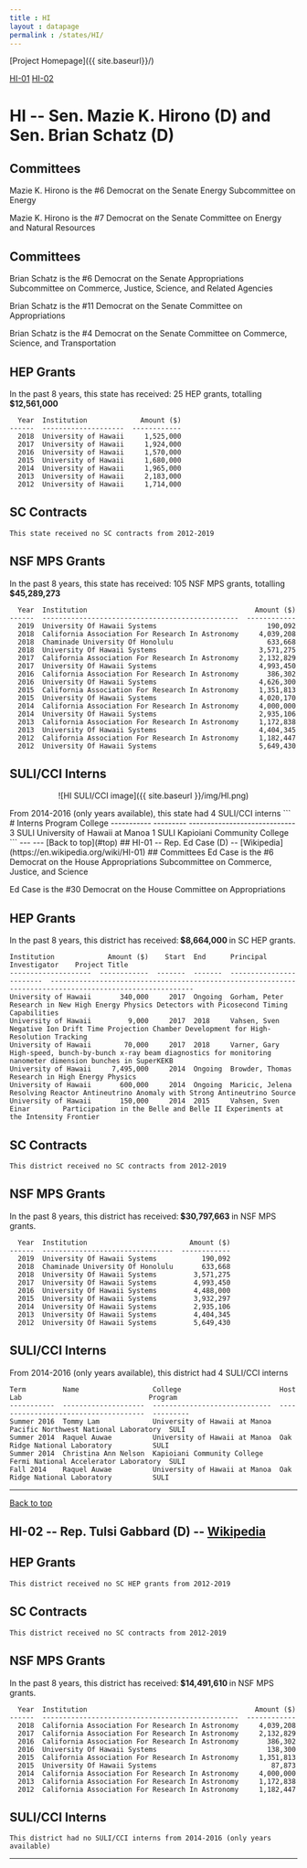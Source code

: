 ```yaml
---
title : HI
layout : datapage
permalink : /states/HI/
---
```

<a name="top"></a>
[Project Homepage]({{ site.baseurl}}/)


[HI-01](#HI-01)  [HI-02](#HI-02)  

# HI -- Sen. Mazie K. Hirono (D) and  Sen. Brian Schatz (D)
## Committees
Mazie K. Hirono is the #6 Democrat on the Senate Energy Subcommittee on Energy 

Mazie K. Hirono is the #7 Democrat on the Senate Committee on Energy and Natural Resources 

## Committees
Brian Schatz is the #6 Democrat on the Senate Appropriations Subcommittee on Commerce, Justice, Science, and Related Agencies 

Brian Schatz is the #11 Democrat on the Senate Committee on Appropriations 

Brian Schatz is the #4 Democrat on the Senate Committee on Commerce, Science, and Transportation 

## HEP Grants
In the past 8 years, this state has received:
25 HEP grants, totalling <b> $12,561,000</b>
```
  Year  Institution             Amount ($)
------  --------------------  ------------
  2018  University of Hawaii     1,525,000
  2017  University of Hawaii     1,924,000
  2016  University of Hawaii     1,570,000
  2015  University of Hawaii     1,680,000
  2014  University of Hawaii     1,965,000
  2013  University of Hawaii     2,183,000
  2012  University of Hawaii     1,714,000
```
## SC Contracts
```
This state received no SC contracts from 2012-2019
```
## NSF MPS Grants
In the past 8 years, this state has received:
105 NSF MPS grants, totalling <b> $45,289,273</b>
```
  Year  Institution                                         Amount ($)
------  ------------------------------------------------  ------------
  2019  University Of Hawaii Systems                           190,092
  2018  California Association For Research In Astronomy     4,039,208
  2018  Chaminade University Of Honolulu                       633,668
  2018  University Of Hawaii Systems                         3,571,275
  2017  California Association For Research In Astronomy     2,132,829
  2017  University Of Hawaii Systems                         4,993,450
  2016  California Association For Research In Astronomy       386,302
  2016  University Of Hawaii Systems                         4,626,300
  2015  California Association For Research In Astronomy     1,351,813
  2015  University Of Hawaii Systems                         4,020,170
  2014  California Association For Research In Astronomy     4,000,000
  2014  University Of Hawaii Systems                         2,935,106
  2013  California Association For Research In Astronomy     1,172,838
  2013  University Of Hawaii Systems                         4,404,345
  2012  California Association For Research In Astronomy     1,182,447
  2012  University Of Hawaii Systems                         5,649,430
```
## SULI/CCI Interns
<p align="center">
![HI SULI/CCI image]({{ site.baseurl }}/img/HI.png)
</p>
From 2014-2016 (only years available), this state had 4 SULI/CCI interns
```
  # Interns  Program    College
-----------  ---------  -----------------------------
          3  SULI       University of Hawaii at Manoa
          1  SULI       Kapioiani Community College
```
---
---
<a name="HI-01"></a>
[Back to top](#top)
## HI-01 -- Rep. Ed Case (D) -- [Wikipedia](https://en.wikipedia.org/wiki/HI-01)
## Committees
Ed Case is the #6 Democrat on the House Appropriations Subcommittee on Commerce, Justice, and Science 

Ed Case is the #30 Democrat on the House Committee on Appropriations 

## HEP Grants
In the past 8 years, this district has received:<b> $8,664,000 </b>in SC HEP grants.
```
Institution             Amount ($)    Start  End      Principal Investigator    Project Title
--------------------  ------------  -------  -------  ------------------------  ---------------------------------------------------------------------------------------------------------
University of Hawaii       340,000     2017  Ongoing  Gorham, Peter             Research in New High Energy Physics Detectors with Picosecond Timing Capabilities
University of Hawaii         9,000     2017  2018     Vahsen, Sven              Negative Ion Drift Time Projection Chamber Development for High-Resolution Tracking
University of Hawaii        70,000     2017  2018     Varner, Gary              High-speed, bunch-by-bunch x-ray beam diagnostics for monitoring nanometer dimension bunches in SuperKEKB
University of Hawaii     7,495,000     2014  Ongoing  Browder, Thomas           Research in High Energy Physics
University of Hawaii       600,000     2014  Ongoing  Maricic, Jelena           Resolving Reactor Antineutrino Anomaly with Strong Antineutrino Source
University of Hawaii       150,000     2014  2015     Vahsen, Sven Einar        Participation in the Belle and Belle II Experiments at the Intensity Frontier
```
## SC Contracts
```
This district received no SC contracts from 2012-2019
```
## NSF MPS Grants
In the past 8 years, this district has received:<b> $30,797,663 </b>in NSF MPS grants.
```
  Year  Institution                         Amount ($)
------  --------------------------------  ------------
  2019  University Of Hawaii Systems           190,092
  2018  Chaminade University Of Honolulu       633,668
  2018  University Of Hawaii Systems         3,571,275
  2017  University Of Hawaii Systems         4,993,450
  2016  University Of Hawaii Systems         4,488,000
  2015  University Of Hawaii Systems         3,932,297
  2014  University Of Hawaii Systems         2,935,106
  2013  University Of Hawaii Systems         4,404,345
  2012  University Of Hawaii Systems         5,649,430
```
## SULI/CCI Interns
From 2014-2016 (only years available), this district had 4 SULI/CCI interns
```
Term         Name                  College                        Host Lab                               Program
-----------  --------------------  -----------------------------  -------------------------------------  ---------
Summer 2016  Tommy Lam             University of Hawaii at Manoa  Pacific Northwest National Laboratory  SULI
Summer 2014  Raquel Auwae          University of Hawaii at Manoa  Oak Ridge National Laboratory          SULI
Summer 2014  Christina Ann Nelson  Kapioiani Community College    Fermi National Accelerator Laboratory  SULI
Fall 2014    Raquel Auwae          University of Hawaii at Manoa  Oak Ridge National Laboratory          SULI
```
---
<a name="HI-02"></a>
[Back to top](#top)
## HI-02 -- Rep. Tulsi Gabbard (D) -- [Wikipedia](https://en.wikipedia.org/wiki/HI-02)
## HEP Grants
```
This district received no SC HEP grants from 2012-2019
```
## SC Contracts
```
This district received no SC contracts from 2012-2019
```
## NSF MPS Grants
In the past 8 years, this district has received:<b> $14,491,610 </b>in NSF MPS grants.
```
  Year  Institution                                         Amount ($)
------  ------------------------------------------------  ------------
  2018  California Association For Research In Astronomy     4,039,208
  2017  California Association For Research In Astronomy     2,132,829
  2016  California Association For Research In Astronomy       386,302
  2016  University Of Hawaii Systems                           138,300
  2015  California Association For Research In Astronomy     1,351,813
  2015  University Of Hawaii Systems                            87,873
  2014  California Association For Research In Astronomy     4,000,000
  2013  California Association For Research In Astronomy     1,172,838
  2012  California Association For Research In Astronomy     1,182,447
```
## SULI/CCI Interns
```
This district had no SULI/CCI interns from 2014-2016 (only years available)
```
---
